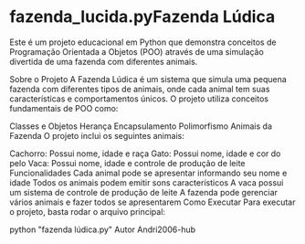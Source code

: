 # fazenda_lucida.pyFazenda Lúdica
Este é um projeto educacional em Python que demonstra conceitos de Programação Orientada a Objetos (POO) através de uma simulação divertida de uma fazenda com diferentes animais.

Sobre o Projeto
A Fazenda Lúdica é um sistema que simula uma pequena fazenda com diferentes tipos de animais, onde cada animal tem suas características e comportamentos únicos. O projeto utiliza conceitos fundamentais de POO como:

Classes e Objetos
Herança
Encapsulamento
Polimorfismo
Animais da Fazenda
O projeto inclui os seguintes animais:

Cachorro: Possui nome, idade e raça
Gato: Possui nome, idade e cor do pelo
Vaca: Possui nome, idade e controle de produção de leite
Funcionalidades
Cada animal pode se apresentar informando seu nome e idade
Todos os animais podem emitir sons característicos
A vaca possui um sistema de controle de produção de leite
A fazenda pode gerenciar vários animais e fazer todos se apresentarem
Como Executar
Para executar o projeto, basta rodar o arquivo principal:

python "fazenda lúdica.py"
Autor
Andri2006-hub
